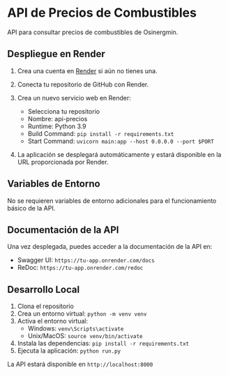 # API de Precios de Combustibles

API para consultar precios de combustibles de Osinergmin.

## Despliegue en Render

1. Crea una cuenta en [Render](https://render.com) si aún no tienes una.

2. Conecta tu repositorio de GitHub con Render.

3. Crea un nuevo servicio web en Render:
   - Selecciona tu repositorio
   - Nombre: api-precios
   - Runtime: Python 3.9
   - Build Command: `pip install -r requirements.txt`
   - Start Command: `uvicorn main:app --host 0.0.0.0 --port $PORT`

4. La aplicación se desplegará automáticamente y estará disponible en la URL proporcionada por Render.

## Variables de Entorno

No se requieren variables de entorno adicionales para el funcionamiento básico de la API.

## Documentación de la API

Una vez desplegada, puedes acceder a la documentación de la API en:
- Swagger UI: `https://tu-app.onrender.com/docs`
- ReDoc: `https://tu-app.onrender.com/redoc`

## Desarrollo Local

1. Clona el repositorio
2. Crea un entorno virtual: `python -m venv venv`
3. Activa el entorno virtual:
   - Windows: `venv\Scripts\activate`
   - Unix/MacOS: `source venv/bin/activate`
4. Instala las dependencias: `pip install -r requirements.txt`
5. Ejecuta la aplicación: `python run.py`

La API estará disponible en `http://localhost:8000`